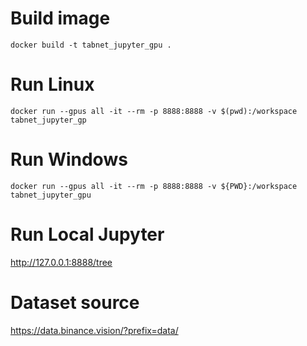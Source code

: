 # Build image
```shell
docker build -t tabnet_jupyter_gpu .
```

# Run Linux
```shell
docker run --gpus all -it --rm -p 8888:8888 -v $(pwd):/workspace tabnet_jupyter_gp
```

# Run Windows
```shell
docker run --gpus all -it --rm -p 8888:8888 -v ${PWD}:/workspace tabnet_jupyter_gpu
```

# Run Local Jupyter
http://127.0.0.1:8888/tree

# Dataset source
https://data.binance.vision/?prefix=data/